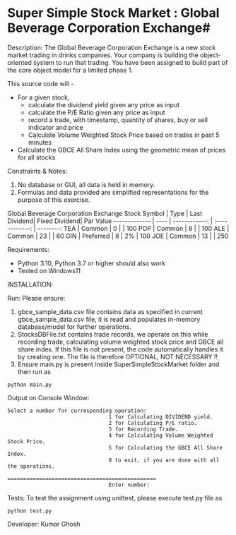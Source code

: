 # Super Simple Stock Market : Global Beverage Corporation Exchange#

Description:
The Global Beverage Corporation Exchange is a new stock market trading in drinks companies.
Your company is building the object-oriented system to run that trading. 
You have been assigned to build part of the core object model for a limited phase 1.

This source code will -
- For a given stock,
    - calculate the dividend yield given any price as input
    - calculate the P/E Ratio given any price as input
    - record a trade, with timestamp, quantity of shares, buy or sell indicator and price
    - Calculate Volume Weighted Stock Price based on trades in past  5 minutes
- Calculate the GBCE All Share Index using the geometric mean of prices for all stocks

Constraints & Notes:

1.	No database or GUI, all data is held in memory.
2.	Formulas and data provided are simplified representations for the purpose of this exercise.

Global Beverage Corporation Exchange
Stock Symbol  | Type      |  Last Dividend| Fixed Dividend| Par Value
------------- | ----      | ------------: | :------------: | --------:
TEA           | Common    | 0             |                | 100
POP           | Common    | 8             |                | 100
ALE           | Common    | 23            |                | 60
GIN           | Preferred | 8             |         2%     | 100
JOE           | Common    | 13            |                | 250


Requirements:
- Python 3.10, Python 3.7 or higher should also work
- Tested on Windows11

INSTALLATION:


Run:
Please ensure:
1. gbce_sample_data.csv file contains data as specified in current gbce_sample_data.csv file,
    it is read and populates in-memory database/model for further operations.
2. StocksDBFile.txt contains trade records, we operate on this while recording trade, calculating
    volume weighted stock price and GBCE all share index. If this file is not present,
    the code automatically handles it by creating one. The file is therefore OPTIONAL, NOT NECESSARY !!
3. Ensure main.py is present inside SuperSimpleStockMarket folder and then run as

```
python main.py
```

Output on Console Window:

```
Select a number for corresponding operation:
                                1 for Calculating DIVIDEND yield.
                                2 for Calculating P/E ratio.
                                3 for Recording Trade.
                                4 for Calculating Volume Weighted Stock Price.
                                5 for Calculating the GBCE All Share Index.
                                0 to exit, if you are done with all the operations.
                                ===============================================
                                Enter number:
```

Tests:
To test the assignment using unittest, please execute test.py file as

```
python test.py
```

Developer:
Kumar Ghosh
